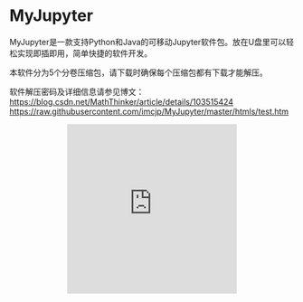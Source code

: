 # MyJupyter
 MyJupyter是一款支持Python和Java的可移动Jupyter软件包。放在U盘里可以轻松实现即插即用，简单快捷的软件开发。
 
 本软件分为5个分卷压缩包，请下载时确保每个压缩包都有下载才能解压。
 
 软件解压密码及详细信息请参见博文：https://blog.csdn.net/MathThinker/article/details/103515424
https://raw.githubusercontent.com/imcjp/MyJupyter/master/htmls/test.htm


<div style="width:100%; height:350px;border:none;text-align:center"> <iframe allowtransparency="yes" frameborder="0" width="300" height="300" src="https://www.maththinker.cn/caijp"/> </div>
